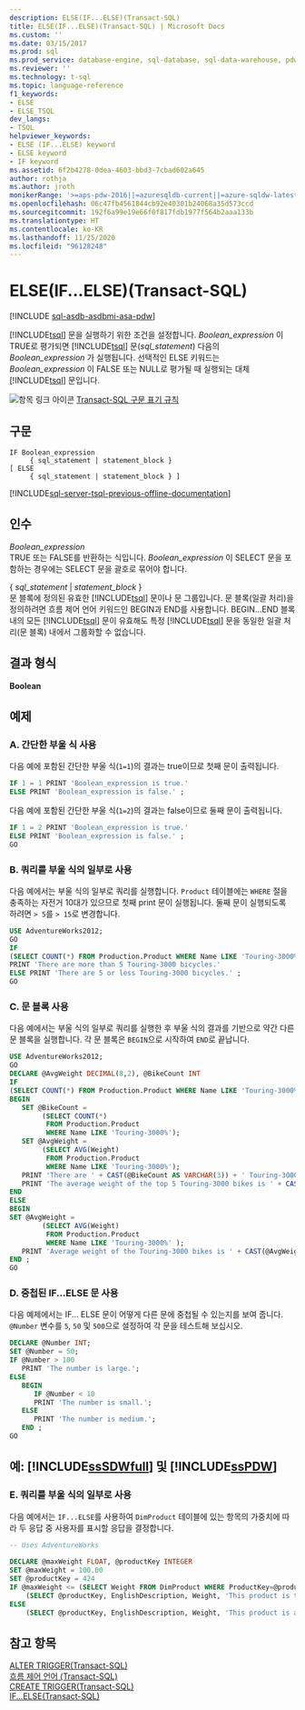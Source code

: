 ```yaml
---
description: ELSE(IF...ELSE)(Transact-SQL)
title: ELSE(IF...ELSE)(Transact-SQL) | Microsoft Docs
ms.custom: ''
ms.date: 03/15/2017
ms.prod: sql
ms.prod_service: database-engine, sql-database, sql-data-warehouse, pdw
ms.reviewer: ''
ms.technology: t-sql
ms.topic: language-reference
f1_keywords:
- ELSE
- ELSE_TSQL
dev_langs:
- TSQL
helpviewer_keywords:
- ELSE (IF...ELSE) keyword
- ELSE keyword
- IF keyword
ms.assetid: 6f2b4278-0dea-4603-bbd3-7cbad602a645
author: rothja
ms.author: jroth
monikerRange: '>=aps-pdw-2016||=azuresqldb-current||=azure-sqldw-latest||>=sql-server-2016||=sqlallproducts-allversions||>=sql-server-linux-2017||=azuresqldb-mi-current'
ms.openlocfilehash: 06c47fb4561844cb92e40301b24068a35d573ccd
ms.sourcegitcommit: 192f6a99e19e66f0f817fdb1977f564b2aaa133b
ms.translationtype: HT
ms.contentlocale: ko-KR
ms.lasthandoff: 11/25/2020
ms.locfileid: "96128248"
---
```

# <a name="else-ifelse-transact-sql"></a>ELSE(IF...ELSE)(Transact-SQL)
[!INCLUDE [sql-asdb-asdbmi-asa-pdw](../../includes/applies-to-version/sql-asdb-asdbmi-asa-pdw.md)]

  [!INCLUDE[tsql](../../includes/tsql-md.md)] 문을 실행하기 위한 조건을 설정합니다. *Boolean_expression* 이 TRUE로 평가되면 [!INCLUDE[tsql](../../includes/tsql-md.md)] 문(*sql_statement*) 다음의 *Boolean_expression* 가 실행됩니다. 선택적인 ELSE 키워드는 *Boolean_expression* 이 FALSE 또는 NULL로 평가될 때 실행되는 대체 [!INCLUDE[tsql](../../includes/tsql-md.md)] 문입니다.  
  
 ![항목 링크 아이콘](../../database-engine/configure-windows/media/topic-link.gif "항목 링크 아이콘") [Transact-SQL 구문 표기 규칙](../../t-sql/language-elements/transact-sql-syntax-conventions-transact-sql.md)  
  
## <a name="syntax"></a>구문  
  
```syntaxsql
IF Boolean_expression   
     { sql_statement | statement_block }   
[ ELSE   
     { sql_statement | statement_block } ]   
```  
  
[!INCLUDE[sql-server-tsql-previous-offline-documentation](../../includes/sql-server-tsql-previous-offline-documentation.md)]

## <a name="arguments"></a>인수
 *Boolean_expression*  
 TRUE 또는 FALSE를 반환하는 식입니다. *Boolean_expression* 이 SELECT 문을 포함하는 경우에는 SELECT 문을 괄호로 묶어야 합니다.  
  
 { *sql_statement* | *statement_block* }  
 문 블록에 정의된 유효한 [!INCLUDE[tsql](../../includes/tsql-md.md)] 문이나 문 그룹입니다. 문 블록(일괄 처리)을 정의하려면 흐름 제어 언어 키워드인 BEGIN과 END를 사용합니다. BEGIN...END 블록 내의 모든 [!INCLUDE[tsql](../../includes/tsql-md.md)] 문이 유효해도 특정 [!INCLUDE[tsql](../../includes/tsql-md.md)] 문을 동일한 일괄 처리(문 블록) 내에서 그룹화할 수 없습니다.  
  
## <a name="result-types"></a>결과 형식  
 **Boolean**  
  
## <a name="examples"></a>예제  
  
### <a name="a-using-a-simple-boolean-expression"></a>A. 간단한 부울 식 사용  
 다음 예에 포함된 간단한 부울 식(`1=1`)의 결과는 true이므로 첫째 문이 출력됩니다.  
  
```sql
IF 1 = 1 PRINT 'Boolean_expression is true.'  
ELSE PRINT 'Boolean_expression is false.' ;  
```  
  
 다음 예에 포함된 간단한 부울 식(`1=2`)의 결과는 false이므로 둘째 문이 출력됩니다.  
  
```sql
IF 1 = 2 PRINT 'Boolean_expression is true.'  
ELSE PRINT 'Boolean_expression is false.' ;  
GO  
```  
  
### <a name="b-using-a-query-as-part-of-a-boolean-expression"></a>B. 쿼리를 부울 식의 일부로 사용  
 다음 예에서는 부울 식의 일부로 쿼리를 실행합니다. `Product` 테이블에는 `WHERE` 절을 충족하는 자전거 10대가 있으므로 첫째 print 문이 실행됩니다. 둘째 문이 실행되도록 하려면 `> 5`를 `> 15`로 변경합니다.  
  
```sql
USE AdventureWorks2012;  
GO  
IF   
(SELECT COUNT(*) FROM Production.Product WHERE Name LIKE 'Touring-3000%' ) > 5  
PRINT 'There are more than 5 Touring-3000 bicycles.'  
ELSE PRINT 'There are 5 or less Touring-3000 bicycles.' ;  
GO  
```  
  
### <a name="c-using-a-statement-block"></a>C. 문 블록 사용  
 다음 예에서는 부울 식의 일부로 쿼리를 실행한 후 부울 식의 결과를 기반으로 약간 다른 문 블록을 실행합니다. 각 문 블록은 `BEGIN`으로 시작하여 `END`로 끝납니다.  
  
```sql
USE AdventureWorks2012;  
GO  
DECLARE @AvgWeight DECIMAL(8,2), @BikeCount INT  
IF   
(SELECT COUNT(*) FROM Production.Product WHERE Name LIKE 'Touring-3000%' ) > 5  
BEGIN  
   SET @BikeCount =   
        (SELECT COUNT(*)   
         FROM Production.Product   
         WHERE Name LIKE 'Touring-3000%');  
   SET @AvgWeight =   
        (SELECT AVG(Weight)   
         FROM Production.Product   
         WHERE Name LIKE 'Touring-3000%');  
   PRINT 'There are ' + CAST(@BikeCount AS VARCHAR(3)) + ' Touring-3000 bikes.'  
   PRINT 'The average weight of the top 5 Touring-3000 bikes is ' + CAST(@AvgWeight AS VARCHAR(8)) + '.';  
END  
ELSE   
BEGIN  
SET @AvgWeight =   
        (SELECT AVG(Weight)  
         FROM Production.Product   
         WHERE Name LIKE 'Touring-3000%' );  
   PRINT 'Average weight of the Touring-3000 bikes is ' + CAST(@AvgWeight AS VARCHAR(8)) + '.' ;  
END ;  
GO  
```  
  
### <a name="d-using-nested-ifelse-statements"></a>D. 중첩된 IF...ELSE 문 사용  
 다음 예제에서는 IF... ELSE 문이 어떻게 다른 문에 중첩될 수 있는지를 보여 줍니다. `@Number` 변수를 `5`, `50` 및 `500`으로 설정하여 각 문을 테스트해 보십시오.  
  
```sql
DECLARE @Number INT;  
SET @Number = 50;  
IF @Number > 100  
   PRINT 'The number is large.';  
ELSE   
   BEGIN  
      IF @Number < 10  
      PRINT 'The number is small.';  
   ELSE  
      PRINT 'The number is medium.';  
   END ;  
GO  
```  
  
## <a name="examples-sssdwfull-and-sspdw"></a>예: [!INCLUDE[ssSDWfull](../../includes/sssdwfull-md.md)] 및 [!INCLUDE[ssPDW](../../includes/sspdw-md.md)]  
  
### <a name="e-using-a-query-as-part-of-a-boolean-expression"></a>E. 쿼리를 부울 식의 일부로 사용  
 다음 예에서는 `IF...ELSE`를 사용하여 `DimProduct` 테이블에 있는 항목의 가중치에 따라 두 응답 중 사용자를 표시할 응답을 결정합니다.  
  
```sql
-- Uses AdventureWorks  
  
DECLARE @maxWeight FLOAT, @productKey INTEGER  
SET @maxWeight = 100.00  
SET @productKey = 424  
IF @maxWeight <= (SELECT Weight FROM DimProduct WHERE ProductKey=@productKey)   
    (SELECT @productKey, EnglishDescription, Weight, 'This product is too heavy to ship and is only available for pickup.' FROM DimProduct WHERE ProductKey=@productKey)  
ELSE  
    (SELECT @productKey, EnglishDescription, Weight, 'This product is available for shipping or pickup.' FROM DimProduct WHERE ProductKey=@productKey)  
```  
  
## <a name="see-also"></a>참고 항목  
 [ALTER TRIGGER&#40;Transact-SQL&#41;](../../t-sql/statements/alter-trigger-transact-sql.md)   
 [흐름 제어 언어 &#40;Transact-SQL&#41;](~/t-sql/language-elements/control-of-flow.md)   
 [CREATE TRIGGER&#40;Transact-SQL&#41;](../../t-sql/statements/create-trigger-transact-sql.md)   
 [IF...ELSE&#40;Transact-SQL&#41;](../../t-sql/language-elements/if-else-transact-sql.md)  
  
  


